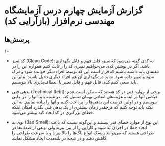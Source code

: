 # گزارش آزمایش چهارم درس آزمایشگاه مهندسی نرم‌افزار (بازآرایی کد)

## پرسش‌ها
۱- 
- کد تمیز (Clean Code): به کدی گفته می‌شود که تمیز، قابل فهم و قابل نگهداری باشد. اگر در نوشتن کدی می‌خواهیم تمیزی کد را رعایت کنیم همواره این را در ذهنمان باید داشته باشیم که قرار است این کد توسط افراد دیگر خوانده شود و درک شود و تغییر داده شود. شاید در نگهداری آن هم افراد دیگری دخیل باشند. بنابراین باید سعی کنیم کدی قابل فهم و قابل تغییر با انعطاف‌پذیری بالا بنویسیم.

- بدهی فنی (Technical Debt): برخی از موارد فنی در کد هستند که ممکن است عدم فیکس آنها در آینده هزینه‌های اضافی بهمان تحمیل کند. در نتیجه باید آنها را در جایی بنویسیم و در اولین فرصت این بدهی‌ها را پرداخت کنیم و آنها را پیاده نماییم. به این نکته باید توجه کنیم که هرچقدر زمان بیشتری از یک بدهی فنی بگذرد امکان اینکه خطای بزرگتری در کد ایجاد کند بیشتر می‌شود.

- بوی بد (Bad Smell): این نوع از موارد خطای فنی نیستند و این‌گونه نیست که باعث ایجاد خطا در اجرای کد شود و کارایی را از بین ببرند ولی نوعی از ضعف‌ها در طراحی هستند که می‌توانند ریسک انواع باگ‌ها را بالا ببرند و یا سرعت طراحی را کاهش دهند و در نتیجه در بلندمدت ایجاد مشکل نمایند.

